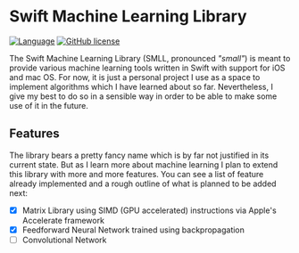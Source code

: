 # Swift Machine Learning Library
[![Language](http://img.shields.io/badge/language-swift-orange.svg?style=flat)](https://developer.apple.com/swift)
[![GitHub license](https://img.shields.io/badge/license-MIT-blue.svg)](https://github.com/mattt/Surge/blob/master/LICENSE)

The Swift Machine Learning Library (SMLL, pronounced *"small"*) is meant to provide various machine learning tools written in Swift with support for iOS and mac OS. For now, it is just a personal project I use as a space to implement algorithms which I have learned about so far. Nevertheless, I give my best to do so in a sensible way in order to be able to make some use of it in the future.

## Features

The library bears a pretty fancy name which is by far not justified in its current state. But as I learn more about machine learning I plan to extend this library with more and more features. You can see a list of feature already implemented and a rough outline of what is planned to be added next:

  - [x] Matrix Library using SIMD (GPU accelerated) instructions via Apple's Accelerate framework
  - [x] Feedforward Neural Network trained using backpropagation
  - [ ] Convolutional Network

